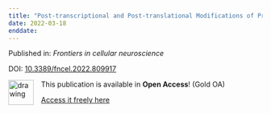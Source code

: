 ```yaml
---
title: "Post-transcriptional and Post-translational Modifications of Primary Cilia: How to Fine Tune Your Neuronal Antenna."
date: 2022-03-18
enddate:
---
```


Published in: *Frontiers in cellular neuroscience*

DOI: [10.3389/fncel.2022.809917](https://doi.org/10.3389/fncel.2022.809917)

<img src="https://upload.wikimedia.org/wikipedia/commons/thumb/7/77/Open_Access_logo_PLoS_transparent.svg/800px-Open_Access_logo_PLoS_transparent.svg.png" alt="drawing" width="50" align="left"/> &nbsp;&nbsp;&nbsp;This publication is available in **Open Access**! (Gold OA)

&nbsp;&nbsp;&nbsp;[Access it freely here](https://doi.org/10.3389/fncel.2022.809917
)

